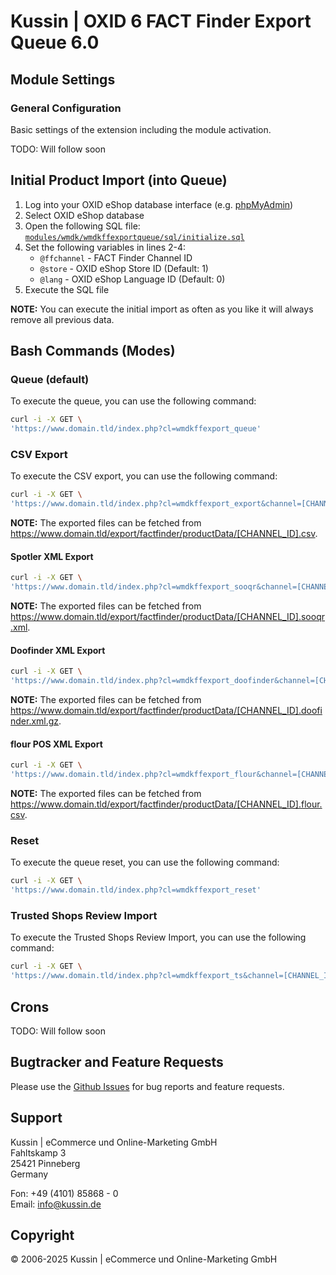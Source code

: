 # Kussin | OXID 6 FACT Finder Export Queue 6.0

## Module Settings

### General Configuration

Basic settings of the extension including the module activation.

TODO: Will follow soon

## Initial Product Import (into Queue)

1. Log into your OXID eShop database interface (e.g. [phpMyAdmin](https://www.phpmyadmin.net/))
2. Select OXID eShop database
3. Open the following SQL file: [`modules/wmdk/wmdkffexportqueue/sql/initialize.sql`](modules/wmdk/wmdkffexportqueue/sql/initialize.sql)
4. Set the following variables in lines 2-4:
   - `@ffchannel` - FACT Finder Channel ID
   - `@store` - OXID eShop Store ID (Default: 1)
   - `@lang` - OXID eShop Language ID (Default: 0)
5. Execute the SQL file

**NOTE:** You can execute the initial import as often as you like it will always remove all previous data.

## Bash Commands (Modes)

### Queue (default)

To execute the queue, you can use the following command:

   ```bash
   curl -i -X GET \
 'https://www.domain.tld/index.php?cl=wmdkffexport_queue'
   ```

### CSV Export

To execute the CSV export, you can use the following command:

   ```bash
   curl -i -X GET \
 'https://www.domain.tld/index.php?cl=wmdkffexport_export&channel=[CHANNEL_ID]&shop_id=[STORE_ID]&lang=[LANG_ID]'
   ```

**NOTE:** The exported files can be fetched from https://www.domain.tld/export/factfinder/productData/[CHANNEL_ID].csv.

#### Spotler XML Export

   ```bash
   curl -i -X GET \
 'https://www.domain.tld/index.php?cl=wmdkffexport_sooqr&channel=[CHANNEL_ID]&shop_id=[STORE_ID]&lang=[LANG_ID]'
   ```

**NOTE:** The exported files can be fetched from https://www.domain.tld/export/factfinder/productData/[CHANNEL_ID].sooqr.xml.

#### Doofinder XML Export

   ```bash
   curl -i -X GET \
 'https://www.domain.tld/index.php?cl=wmdkffexport_doofinder&channel=[CHANNEL_ID]&shop_id=[STORE_ID]&lang=[LANG_ID]'
   ```

**NOTE:** The exported files can be fetched from https://www.domain.tld/export/factfinder/productData/[CHANNEL_ID].doofinder.xml.gz.

#### flour POS XML Export

   ```bash
   curl -i -X GET \
 'https://www.domain.tld/index.php?cl=wmdkffexport_flour&channel=[CHANNEL_ID]&shop_id=[STORE_ID]&lang=[LANG_ID]'
   ```

**NOTE:** The exported files can be fetched from https://www.domain.tld/export/factfinder/productData/[CHANNEL_ID].flour.csv.

### Reset

To execute the queue reset, you can use the following command:

   ```bash
   curl -i -X GET \
 'https://www.domain.tld/index.php?cl=wmdkffexport_reset'
   ```

### Trusted Shops Review Import

To execute the Trusted Shops Review Import, you can use the following command:

   ```bash
   curl -i -X GET \
 'https://www.domain.tld/index.php?cl=wmdkffexport_ts&channel=[CHANNEL_ID]'
   ```

## Crons

TODO: Will follow soon

## Bugtracker and Feature Requests

Please use the [Github Issues](https://github.com/kussin/OxidFactFinderExportQueue/issues) for bug reports and feature requests.

## Support

Kussin | eCommerce und Online-Marketing GmbH<br>
Fahltskamp 3<br>
25421 Pinneberg<br>
Germany

Fon: +49 (4101) 85868 - 0<br>
Email: info@kussin.de

## Copyright

&copy; 2006-2025 Kussin | eCommerce und Online-Marketing GmbH